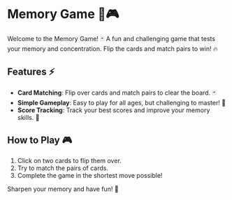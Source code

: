 # Memory Game 🧠🎮

Welcome to the Memory Game! 🃏 A fun and challenging game that tests your memory and concentration. Flip the cards and match pairs to win! 🔥

## Features ⚡
- **Card Matching**: Flip over cards and match pairs to clear the board. 🃏
- **Simple Gameplay**: Easy to play for all ages, but challenging to master! 🎯
- **Score Tracking**: Track your best scores and improve your memory skills. 🏅

## How to Play 🎮
1. Click on two cards to flip them over.
2. Try to match the pairs of cards.
3. Complete the game in the shortest move possible!

Sharpen your memory and have fun! 🎉
